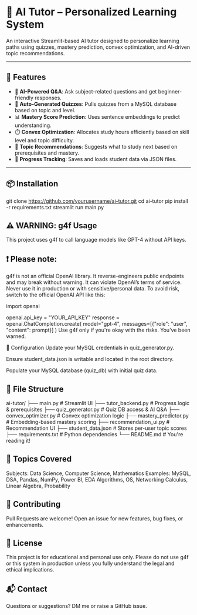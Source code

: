 # 🤖 AI Tutor – Personalized Learning System

An interactive Streamlit-based AI tutor designed to personalize learning paths using quizzes, mastery prediction, convex optimization, and AI-driven topic recommendations.

---

## 🚀 Features

- 🧠 **AI-Powered Q&A**: Ask subject-related questions and get beginner-friendly responses.
- 📝 **Auto-Generated Quizzes**: Pulls quizzes from a MySQL database based on topic and level.
- 📊 **Mastery Score Prediction**: Uses sentence embeddings to predict understanding.
- ⏱️ **Convex Optimization**: Allocates study hours efficiently based on skill level and topic difficulty.
- 🎯 **Topic Recommendations**: Suggests what to study next based on prerequisites and mastery.
- 💾 **Progress Tracking**: Saves and loads student data via JSON files.

---

## 📦 Installation

git clone https://github.com/yourusername/ai-tutor.git
cd ai-tutor
pip install -r requirements.txt
streamlit run main.py

## ⚠️ WARNING: g4f Usage
This project uses g4f to call language models like GPT-4 without API keys.

## ❗ Please note:
g4f is not an official OpenAI library.
It reverse-engineers public endpoints and may break without warning.
It can violate OpenAI’s terms of service.
Never use it in production or with sensitive/personal data.
To avoid risk, switch to the official OpenAI API like this:

import openai

openai.api_key = "YOUR_API_KEY"
response = openai.ChatCompletion.create(
  model="gpt-4",
  messages=[{"role": "user", "content": prompt}]
)
Use g4f only if you're okay with the risks. You’ve been warned.

🔧 Configuration
Update your MySQL credentials in quiz_generator.py.

Ensure student_data.json is writable and located in the root directory.

Populate your MySQL database (quiz_db) with initial quiz data.

## 📁 File Structure

ai-tutor/
├── main.py                   # Streamlit UI
├── tutor_backend.py          # Progress logic & prerequisites
├── quiz_generator.py         # Quiz DB access & AI Q&A
├── convex_optimizer.py       # Convex optimization logic
├── mastery_predictor.py      # Embedding-based mastery scoring
├── recommendation_ui.py      # Recommendation UI
├── student_data.json         # Stores per-user topic scores
├── requirements.txt          # Python dependencies
└── README.md                 # You're reading it!

## 🧠 Topics Covered
Subjects: Data Science, Computer Science, Mathematics
Examples: MySQL, DSA, Pandas, NumPy, Power BI, EDA
Algorithms, OS, Networking
Calculus, Linear Algebra, Probability

## 🤝 Contributing
Pull Requests are welcome!
Open an issue for new features, bug fixes, or enhancements.

## 📜 License
This project is for educational and personal use only.
Please do not use g4f or this system in production unless you fully understand the legal and ethical implications.

## 📬 Contact
Questions or suggestions?
DM me or raise a GitHub issue.

